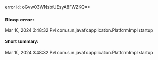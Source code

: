 error id: oGvwO3WNsbfUEsyA8FWZKQ==
### Bloop error:

Mar 10, 2024 3:48:32 PM com.sun.javafx.application.PlatformImpl startup
#### Short summary: 

Mar 10, 2024 3:48:32 PM com.sun.javafx.application.PlatformImpl startup